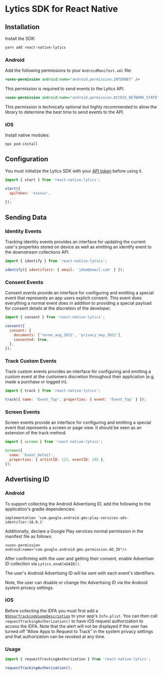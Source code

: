 # Lytics SDK for React Native

## Installation

Install the SDK:

```sh
yarn add react-native-lytics
```

### Android

Add the following permissions to your `AndroidManifest.xml` file:

```xml
<uses-permission android:name="android.permission.INTERNET" />
```

This permission is required to send events to the Lytics API.

```xml
<uses-permission android:name="android.permission.ACCESS_NETWORK_STATE" />
```

This permission is technically optional but highly recommended to allow the library to determine the best time to send events to the API.

### iOS

Install native modules:

```sh
npx pod-install
```

## Configuration

You must initialize the Lytics SDK with your [API token](https://learn.lytics.com/documentation/product/features/account-management/managing-api-tokens) before using it.

```jsx
import { start } from 'react-native-lytics';

start({
  apiToken: 'xxxxxx',
  ...
});
```

## Sending Data

### Identity Events

Tracking identity events provides an interface for updating the current user's properties stored on device as well as emitting an identify event to the downstream collections API.

```jsx
import { identify } from 'react-native-lytics';

identify({ identifiers: { email: 'jdoe@email.com' } });
```

### Consent Events

Consent events provide an interface for configuring and emitting a special event that represents an app users explicit consent. This event does everything a normal event does in addition to providing a special payload for consent details at the discretion of the developer.

```jsx
import { consent } from 'react-native-lytics';

consent({
  consent: {
    documents: ['terms_aug_2022', 'privacy_may_2022'],
    consented: true,
  },
});
```

### Track Custom Events

Track custom events provides an interface for configuring and emitting a custom event at the customers discretion throughout their application (e.g. made a purchase or logged in).

```jsx
import { track } from 'react-native-lytics';

track({ name: 'Event_Tap', properties: { event: 'Event_Tap' } });
```

### Screen Events

Screen events provide an interface for configuring and emitting a special event that represents a screen or page view. It should be seen as an extension of the track method.

```jsx
import { screen } from 'react-native-lytics';

screen({
  name: 'Event_Detail',
  properties: { artistID: 123, eventID: 345 },
});
```

## Advertising ID

### Android

To support collecting the Android Advertising ID, add the following to the application's gradle dependencies:

`implementation 'com.google.android.gms:play-services-ads-identifier:18.0.1'`

Additionally, declare a Google Play services normal permission in the manifest file as follows:

`<uses-permission android:name="com.google.android.gms.permission.AD_ID"/>`

After confirming with the user and getting their consent, enable Advertiser ID collection via `Lytics.enableGAID()`.

The user's Android Advertising ID will be sent with each event's identifiers.

Note, the user can disable or change the Advertising ID via the Android system privacy settings.

### iOS

Before collecting the IDFA you must first add a [`NSUserTrackingUsageDescription`](https://developer.apple.com/documentation/bundleresources/information_property_list/nsusertrackingusagedescription) to your app's `Info.plist`. You can then call `requestTrackingAuthorization()` to have iOS request authorization to access the IDFA. Note that the alert will not be displayed if the user has turned off “Allow Apps to Request to Track” in the system privacy settings and that authorization can be revoked at any time.

### Usage

```jsx
import { requestTrackingAuthorization } from 'react-native-lytics';

requestTrackingAuthorization();
```
